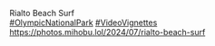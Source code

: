Rialto Beach Surf  
[\#<span>OlympicNationalPark</span>](https://social.lol/tags/OlympicNationalPark) [\#<span>VideoVignettes</span>](https://social.lol/tags/VideoVignettes)  
[<span class="invisible">https://</span><span class="ellipsis">photos.mihobu.lol/2024/07/rial</span><span class="invisible">to-beach-surf</span>](https://photos.mihobu.lol/2024/07/rialto-beach-surf)